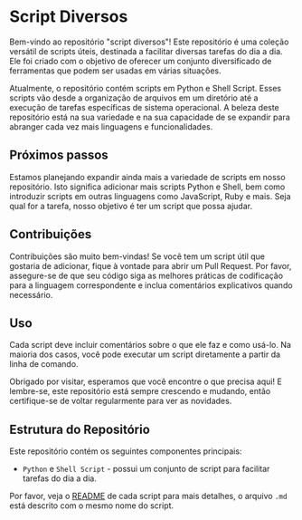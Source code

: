 # Script Diversos

Bem-vindo ao repositório "script diversos"! Este repositório é uma coleção versátil de scripts úteis, destinada a facilitar diversas tarefas do dia a dia. Ele foi criado com o objetivo de oferecer um conjunto diversificado de ferramentas que podem ser usadas em várias situações.

Atualmente, o repositório contém scripts em Python e Shell Script. Esses scripts vão desde a organização de arquivos em um diretório até a execução de tarefas específicas de sistema operacional. A beleza deste repositório está na sua variedade e na sua capacidade de se expandir para abranger cada vez mais linguagens e funcionalidades.

## Próximos passos

Estamos planejando expandir ainda mais a variedade de scripts em nosso repositório. Isto significa adicionar mais scripts Python e Shell, bem como introduzir scripts em outras linguagens como JavaScript, Ruby e mais. Seja qual for a tarefa, nosso objetivo é ter um script que possa ajudar.

## Contribuições

Contribuições são muito bem-vindas! Se você tem um script útil que gostaria de adicionar, fique à vontade para abrir um Pull Request. Por favor, assegure-se de que seu código siga as melhores práticas de codificação para a linguagem correspondente e inclua comentários explicativos quando necessário.

## Uso

Cada script deve incluir comentários sobre o que ele faz e como usá-lo. Na maioria dos casos, você pode executar um script diretamente a partir da linha de comando.

Obrigado por visitar, esperamos que você encontre o que precisa aqui! E lembre-se, este repositório está sempre crescendo e mudando, então certifique-se de voltar regularmente para ver as novidades.

## Estrutura do Repositório

Este repositório contém os seguintes componentes principais:

- `Python` e `Shell Script` - possui um conjunto de script para facilitar tarefas do dia a dia.

Por favor, veja o [README](./markdown-files/) de cada script para mais detalhes, o arquivo `.md` está descrito com o mesmo nome do script.
